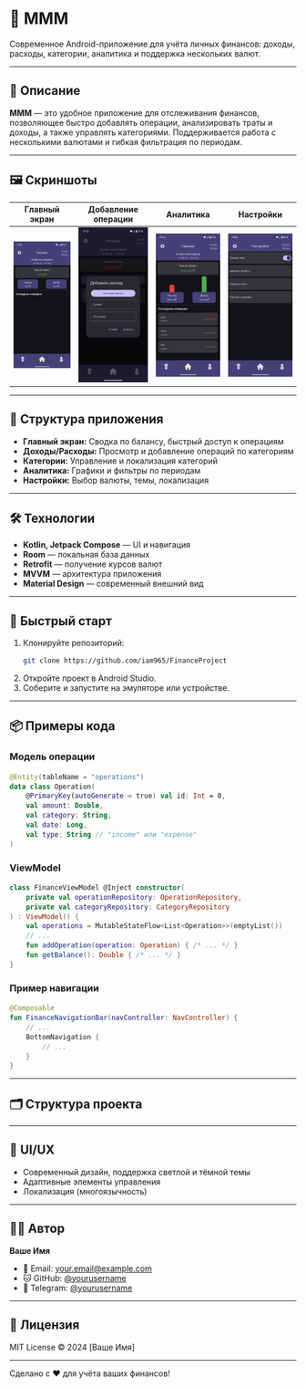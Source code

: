# 💸 MMM

Современное Android-приложение для учёта личных финансов: доходы, расходы, категории, аналитика и поддержка нескольких валют.

---

## 📱 Описание

**MMM** — это удобное приложение для отслеживания финансов, позволяющее быстро добавлять операции, анализировать траты и доходы, а также управлять категориями. Поддерживается работа с несколькими валютами и гибкая фильтрация по периодам.

---

## 🖼️ Скриншоты

| Главный экран | Добавление операции | Аналитика | Настройки |
|--------------|---------------------|-----------|-----------|
| <img src="screenshots/home.png" width="315"/>| <img src="screenshots/add.png" width="315"/> | <img src="screenshots/diagram.png" width="315"/> |  <img src="screenshots/settings.png" width="315"/>|

---

## 🧩 Структура приложения

- **Главный экран:** Сводка по балансу, быстрый доступ к операциям
- **Доходы/Расходы:** Просмотр и добавление операций по категориям
- **Категории:** Управление и локализация категорий
- **Аналитика:** Графики и фильтры по периодам
- **Настройки:** Выбор валюты, темы, локализация

---

## 🛠️ Технологии

- **Kotlin, Jetpack Compose** — UI и навигация
- **Room** — локальная база данных
- **Retrofit** — получение курсов валют
- **MVVM** — архитектура приложения
- **Material Design** — современный внешний вид

---

## 🚀 Быстрый старт

1. Клонируйте репозиторий:
   ```bash
   git clone https://github.com/iam965/FinanceProject
   ```
2. Откройте проект в Android Studio.
3. Соберите и запустите на эмуляторе или устройстве.

---

## 📦 Примеры кода

### Модель операции

```kotlin
@Entity(tableName = "operations")
data class Operation(
    @PrimaryKey(autoGenerate = true) val id: Int = 0,
    val amount: Double,
    val category: String,
    val date: Long,
    val type: String // "income" или "expense"
)
```

### ViewModel

```kotlin
class FinanceViewModel @Inject constructor(
    private val operationRepository: OperationRepository,
    private val categoryRepository: CategoryRepository
) : ViewModel() {
    val operations = MutableStateFlow<List<Operation>>(emptyList())
    // ...
    fun addOperation(operation: Operation) { /* ... */ }
    fun getBalance(): Double { /* ... */ }
}
```

### Пример навигации

```kotlin
@Composable
fun FinanceNavigationBar(navController: NavController) {
    // ...
    BottomNavigation {
        // ...
    }
}
```

---

## 🗂️ Структура проекта



---

## 🎨 UI/UX

- Современный дизайн, поддержка светлой и тёмной темы
- Адаптивные элементы управления
- Локализация (многоязычность)

---

## 👨‍💻 Автор

**Ваше Имя**  
- 📧 Email: [your.email@example.com](mailto:your.email@example.com)
- 🐱 GitHub: [@yourusername](https://github.com/yourusername)
- 📱 Telegram: [@yourusername](https://t.me/yourusername)

---

## 📄 Лицензия

MIT License © 2024 [Ваше Имя]

---

Сделано с ❤️ для учёта ваших финансов!
